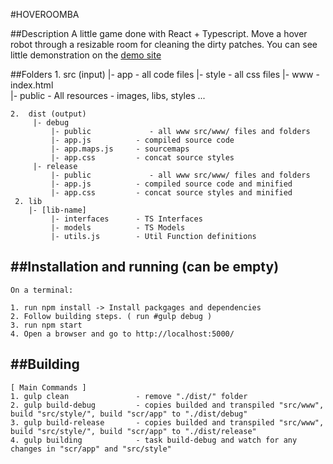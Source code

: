 #HOVEROOMBA



##Description
    A little game done with React + Typescript. Move a hover robot through a resizable room for cleaning the dirty patches. You can see little demonstration on the [demo site](https://kataclan.github.io/#/) 

##Folders 
    1.  src (input)
         |- app                 - all code files
         |- style               - all css files
         |- www                 - index.html  
            |- public           - All resources - images,  libs, styles ...

    2.  dist (output)
         |- debug
             |- public             - all www src/www/ files and folders
             |- app.js          - compiled source code
             |- app.maps.js     - sourcemaps
             |- app.css         - concat source styles
         |- release
             |- public             - all www src/www/ files and folders
             |- app.js          - compiled source code and minified
             |- app.css         - concat source styles and minified
     2. lib  
        |- [lib-name] 
             |- interfaces      - TS Interfaces
             |- models          - TS Models
             |- utils.js        - Util Function definitions
    
##Installation and running (can be empty)
------------------------------------
    On a terminal:

    1. run npm install -> Install packgages and dependencies
    2. Follow building steps. ( run #gulp debug )
    3. run npm start
    4. Open a browser and go to http://localhost:5000/

##Building
-----------------------------------

    [ Main Commands ]    
    1. gulp clean               - remove "./dist/" folder
    2. gulp build-debug         - copies builded and transpiled "src/www", build "src/style/", build "scr/app" to "./dist/debug"   
    3. gulp build-release       - copies builded and transpiled "src/www", build "src/style/", build "scr/app" to "./dist/release" 
    4. gulp building            - task build-debug and watch for any changes in "scr/app" and "src/style"






